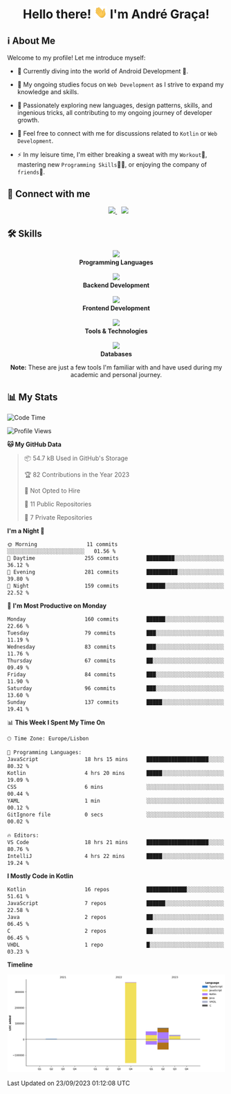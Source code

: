 <h1 align="center">Hello there! <img src="https://raw.githubusercontent.com/ABSphreak/ABSphreak/master/gifs/Hi.gif" width="30"> I'm André Graça!</h1>

## ℹ️ About Me

Welcome to my profile! Let me introduce myself:

- 🔭 Currently diving into the world of Android Development 📱.

- 🌱 My ongoing studies focus on `Web Development` as I strive to expand my knowledge and skills.
 
- 🚀 Passionately exploring new languages, design patterns, skills, and ingenious tricks, all contributing to my ongoing journey of developer growth.

- 💬 Feel free to connect with me for discussions related to `Kotlin` or `Web Development`.

- ⚡ In my leisure time, I'm either breaking a sweat with my `Workout`💪, mastering new `Programming Skills`👨‍💻, or enjoying the company of `friends`👥.

## 🤝 Connect with me

<p align="center">
  <a style="margin-left: 10px;" target="_blank" href="mailto:sindrome.gracinha@gmail.com">
    <img width="50px" src="https://play-lh.googleusercontent.com/KSuaRLiI_FlDP8cM4MzJ23ml3og5Hxb9AapaGTMZ2GgR103mvJ3AAnoOFz1yheeQBBI">
  </a>
  <a style="margin-left: 10px;" target="_blank" href="https://twitter.com/Andre_Graca3">
    <img src="https://skillicons.dev/icons?i=twitter">
  </a>
</p>

## 🛠️ Skills

<div align="center">
  <p align="center">
    <img src="https://skillicons.dev/icons?i=kotlin,java,js,ts,python,c&perline=6" /><br/>
    <b>Programming Languages</b><br/><br/>
    <img src="https://skillicons.dev/icons?i=spring,nodejs,express&perline=5" /><br/>
    <b>Backend Development</b><br/><br/>
    <img src="https://skillicons.dev/icons?i=react,nextjs,html,css,bootstrap,tailwind&perline=6" /><br/>
    <b>Frontend Development</b><br/><br/>
    <img src="https://skillicons.dev/icons?i=docker,linux,bash,git,github,androidstudio,jenkins,postman&perline=9" /><br/>
    <b>Tools & Technologies</b><br/><br/>
    <img src="https://skillicons.dev/icons?i=postgres,mongodb&perline=2" /><br/>
    <b>Databases</b>
  </p> 
  <p align="center"><b>Note:</b> These are just a few tools I'm familiar with and have used during my academic and personal journey.</p>
</div>

## 📊 My Stats

<!--START_SECTION:waka-->
![Code Time](http://img.shields.io/badge/Code%20Time-166%20hrs%208%20mins-blue)

![Profile Views](http://img.shields.io/badge/Profile%20Views-0-blue)

**🐱 My GitHub Data** 

> 📦 54.7 kB Used in GitHub's Storage 
 > 
> 🏆 82 Contributions in the Year 2023
 > 
> 🚫 Not Opted to Hire
 > 
> 📜 11 Public Repositories 
 > 
> 🔑 7 Private Repositories 
 > 
**I'm a Night 🦉** 

```text
🌞 Morning                11 commits          ░░░░░░░░░░░░░░░░░░░░░░░░░   01.56 % 
🌆 Daytime                255 commits         █████████░░░░░░░░░░░░░░░░   36.12 % 
🌃 Evening                281 commits         ██████████░░░░░░░░░░░░░░░   39.80 % 
🌙 Night                  159 commits         ██████░░░░░░░░░░░░░░░░░░░   22.52 % 
```
📅 **I'm Most Productive on Monday** 

```text
Monday                   160 commits         ██████░░░░░░░░░░░░░░░░░░░   22.66 % 
Tuesday                  79 commits          ███░░░░░░░░░░░░░░░░░░░░░░   11.19 % 
Wednesday                83 commits          ███░░░░░░░░░░░░░░░░░░░░░░   11.76 % 
Thursday                 67 commits          ██░░░░░░░░░░░░░░░░░░░░░░░   09.49 % 
Friday                   84 commits          ███░░░░░░░░░░░░░░░░░░░░░░   11.90 % 
Saturday                 96 commits          ███░░░░░░░░░░░░░░░░░░░░░░   13.60 % 
Sunday                   137 commits         █████░░░░░░░░░░░░░░░░░░░░   19.41 % 
```


📊 **This Week I Spent My Time On** 

```text
🕑︎ Time Zone: Europe/Lisbon

💬 Programming Languages: 
JavaScript               18 hrs 15 mins      ████████████████████░░░░░   80.32 % 
Kotlin                   4 hrs 20 mins       █████░░░░░░░░░░░░░░░░░░░░   19.09 % 
CSS                      6 mins              ░░░░░░░░░░░░░░░░░░░░░░░░░   00.44 % 
YAML                     1 min               ░░░░░░░░░░░░░░░░░░░░░░░░░   00.12 % 
GitIgnore file           0 secs              ░░░░░░░░░░░░░░░░░░░░░░░░░   00.02 % 

🔥 Editors: 
VS Code                  18 hrs 21 mins      ████████████████████░░░░░   80.76 % 
IntelliJ                 4 hrs 22 mins       █████░░░░░░░░░░░░░░░░░░░░   19.24 % 
```

**I Mostly Code in Kotlin** 

```text
Kotlin                   16 repos            █████████████░░░░░░░░░░░░   51.61 % 
JavaScript               7 repos             ██████░░░░░░░░░░░░░░░░░░░   22.58 % 
Java                     2 repos             ██░░░░░░░░░░░░░░░░░░░░░░░   06.45 % 
C                        2 repos             ██░░░░░░░░░░░░░░░░░░░░░░░   06.45 % 
VHDL                     1 repo              █░░░░░░░░░░░░░░░░░░░░░░░░   03.23 % 
```



**Timeline**

![Lines of Code chart](https://raw.githubusercontent.com/AndreGraca3/AndreGraca3/main/assets/bar_graph.png)


 Last Updated on 23/09/2023 01:12:08 UTC
<!--END_SECTION:waka-->
